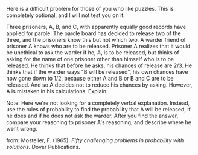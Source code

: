 
Here is a difficult problem for those of you who like puzzles.  This is completely optional, and I will not test you on it.

Three prisoners, A, B, and C, with apparently equally good records have applied for parole. The parole board has decided to release two of the three, and the prisoners know this but not which two. A warder friend of prisoner A knows who are to be released. Prisoner A realizes that it would be unethical to ask the warder if he, A, is to be released, but thinks of asking for the name of one prisoner other than himself who is to be released. He thinks that before he asks, his chances of release are 2/3. He thinks that if the warder ways "B will be released", his own chances have now gone down to 1/2, because either A and B or B and C are to be released. And so A decides not to reduce his chances by asking. However, A is mistaken in his calculations. Explain.

Note:  Here we're not looking for a completely verbal explanation.  Instead, use the rules of probability to find the probability that A will be released, if he does and if he does not ask the warder.  After you find the answer, compare your reasoning to prisoner A's reasoning, and describe where he went wrong.

from:  Mosteller, F. (1965).  *Fifty challenging problems in probability with solutions.*  Dover Publications.


